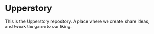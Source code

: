# Upperstory
This is the Upperstory repository. A place where we create, share ideas, and tweak the game to our liking.
